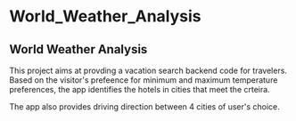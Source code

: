 # World_Weather_Analysis

## World Weather Analysis

This project aims at provding a vacation search backend code for travelers. Based on the visitor's prefeence for minimum and maximum temperature preferences, the app identifies the hotels in cities that meet the crteira.

The app also provides driving direction between 4 cities of user's choice.
